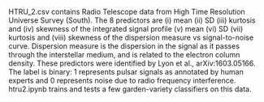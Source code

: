 HTRU_2.csv contains Radio Telescope data from High Time Resolution Universe Survey (South). The 8 predictors are 
(i) mean (ii) SD (iii) kurtosis and (iv) skewness of the integrated signal profile 
(v) mean (vi) SD (vii) kurtosis and (viii) skewness of the dispersion measure vs signal-to-noise curve. 
Dispersion measure is the dispersion in the signal as it passes through the interstellar medium, and is related to the electron column density. 
These predictors were identified by Lyon et al., arXiv:1603.05166. 
The label is binary: 1 represents pulsar signals as annotated by human experts and 0 represents noise due to radio frequency interference.
htru2.ipynb trains and tests a few garden-variety classifiers on this data. 

